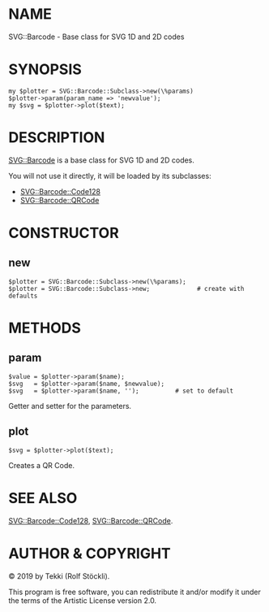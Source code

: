 # NAME

SVG::Barcode - Base class for SVG 1D and 2D codes

# SYNOPSIS

    my $plotter = SVG::Barcode::Subclass->new(\%params)
    $plotter->param(param_name => 'newvalue');
    my $svg = $plotter->plot($text);

# DESCRIPTION

[SVG::Barcode](https://metacpan.org/pod/SVG::Barcode) is a base class for SVG 1D and 2D codes.

You will not use it directly, it will be loaded by its subclasses:

- [SVG::Barcode::Code128](https://metacpan.org/pod/SVG::Barcode::Code128)
- [SVG::Barcode::QRCode](https://metacpan.org/pod/SVG::Barcode::QRCode)

# CONSTRUCTOR

## new

    $plotter = SVG::Barcode::Subclass->new(\%params);
    $plotter = SVG::Barcode::Subclass->new;             # create with defaults

# METHODS

## param

    $value = $plotter->param($name);
    $svg   = $plotter->param($name, $newvalue);
    $svg   = $plotter->param($name, '');          # set to default

Getter and setter for the parameters.

## plot

    $svg = $plotter->plot($text);

Creates a QR Code.

# SEE ALSO

[SVG::Barcode::Code128](https://metacpan.org/pod/SVG::Barcode::Code128), [SVG::Barcode::QRCode](https://metacpan.org/pod/SVG::Barcode::QRCode).

# AUTHOR & COPYRIGHT

© 2019 by Tekki (Rolf Stöckli).

This program is free software, you can redistribute it and/or modify it under the terms of the Artistic License version 2.0.

